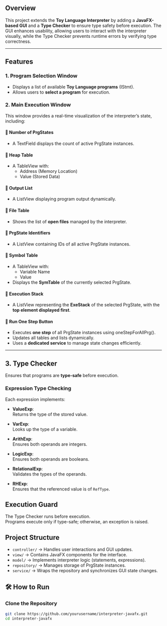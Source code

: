 ## Overview  
This project extends the **Toy Language Interpreter** by adding a **JavaFX-based GUI** and a **Type Checker** to ensure type safety before execution. The GUI enhances usability, allowing users to interact with the interpreter visually, while the Type Checker prevents runtime errors by verifying type correctness.  

---

## Features  

### 1. **Program Selection Window**  
- Displays a list of available **Toy Language programs** (IStmt).  
- Allows users to **select a program** for execution.  

### 2. **Main Execution Window**  
This window provides a real-time visualization of the interpreter’s state, including:  

#### 📌 **Number of PrgStates**  
- A TextField displays the count of active PrgState instances.  

#### 📌 **Heap Table**  
- A TableView with:  
  - Address (Memory Location)  
  - Value (Stored Data)  

#### 📌 **Output List**  
- A ListView displaying program output dynamically.  

#### 📌 **File Table**  
- Shows the list of **open files** managed by the interpreter.  

#### 📌 **PrgState Identifiers**  
- A ListView containing IDs of all active PrgState instances.  

#### 📌 **Symbol Table**  
- A TableView with:  
  - Variable Name  
  - Value  
- Displays the **SymTable** of the currently selected PrgState.  

#### 🚀 **Execution Stack**  
- A ListView representing the **ExeStack** of the selected PrgState, with the **top element displayed first**.  

#### 🚀 **Run One Step Button**  
- Executes **one step** of all PrgState instances using oneStepForAllPrg().  
- Updates all tables and lists dynamically.  
- Uses a **dedicated service** to manage state changes efficiently.  

---

## 3. **Type Checker** 
Ensures that programs are **type-safe** before execution.  

###  **Expression Type Checking**  
Each expression implements:  

- **ValueExp**:  
  Returns the type of the stored value.

- **VarExp**:  
  Looks up the type of a variable.

- **ArithExp**:  
  Ensures both operands are integers.

- **LogicExp**:  
  Ensures both operands are booleans.

- **RelationalExp**:  
  Validates the types of the operands.

- **RHExp**:  
  Ensures that the referenced value is of `RefType`.

##  Execution Guard
The Type Checker runs before execution.  
Programs execute only if type-safe; otherwise, an exception is raised.

##  Project Structure
- `controller/` → Handles user interactions and GUI updates.
- `view/` → Contains JavaFX components for the interface.
- `model/` → Implements interpreter logic (statements, expressions).
- `repository/` → Manages storage of PrgState instances.
- `service/` → Wraps the repository and synchronizes GUI state changes.

## 🛠️ How to Run

### Clone the Repository
```sh
git clone https://github.com/yourusername/interpreter-javafx.git
cd interpreter-javafx
